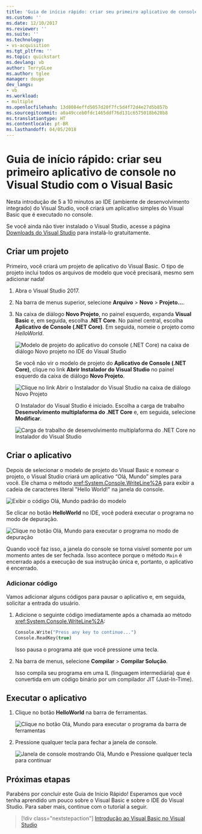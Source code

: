 ```yaml
---
title: 'Guia de início rápido: criar seu primeiro aplicativo de console no Visual Studio com o Visual Basic | Microsoft Docs'
ms.custom: ''
ms.date: 12/10/2017
ms.reviewer: ''
ms.suite: ''
ms.technology:
- vs-acquisition
ms.tgt_pltfrm: ''
ms.topic: quickstart
ms.devlang: vb
author: TerryGLee
ms.author: tglee
manager: douge
dev_langs:
- vb
ms.workload:
- multiple
ms.openlocfilehash: 13d8084effd5057d20f7fc5d4f72d4e27d5b857b
ms.sourcegitcommit: a0a49cceb0fdc1465ddf76d131c6575018b628b8
ms.translationtype: HT
ms.contentlocale: pt-BR
ms.lasthandoff: 04/05/2018
---
```

# <a name="quickstart-create-your-first-console-app-in-visual-studio-with-visual-basic"></a>Guia de início rápido: criar seu primeiro aplicativo de console no Visual Studio com o Visual Basic
Nesta introdução de 5 a 10 minutos ao IDE (ambiente de desenvolvimento integrado) do Visual Studio, você criará um aplicativo simples do Visual Basic que é executado no console.

Se você ainda não tiver instalado o Visual Studio, acesse a página [Downloads do Visual Studio](https://aka.ms/vsdownload?utm_source=mscom&utm_campaign=msdocs) para instalá-lo gratuitamente.

## <a name="create-a-project"></a>Criar um projeto
Primeiro, você criará um projeto de aplicativo do Visual Basic. O tipo de projeto inclui todos os arquivos de modelo que você precisará, mesmo sem adicionar nada!

1. Abra o Visual Studio 2017.

2. Na barra de menus superior, selecione **Arquivo** > **Novo** > **Projeto...**.

3. Na caixa de diálogo **Novo Projeto**, no painel esquerdo, expanda **Visual Basic** e, em seguida, escolha **.NET Core**. No painel central, escolha **Aplicativo de Console (.NET Core)**. Em seguida, nomeie o projeto como *HelloWorld*.

   ![Modelo de projeto do aplicativo do console (.NET Core) na caixa de diálogo Novo projeto no IDE do Visual Studio](../ide/media/new-project-vb-dotnetcore-helloworld-console-app.png)

     Se você não vir o modelo de projeto do **Aplicativo de Console (.NET Core)**, clique no link **Abrir Instalador do Visual Studio** no painel esquerdo da caixa de diálogo **Novo Projeto**.

   ![Clique no link Abrir o Instalador do Visual Studio na caixa de diálogo Novo Projeto](../ide/media/vb-open-visual-studio-installer-hello-world.png)

     O Instalador do Visual Studio é iniciado. Escolha a carga de trabalho **Desenvolvimento multiplaforma do .NET Core** e, em seguida, selecione **Modificar**.

     ![Carga de trabalho de desenvolvimento multiplaforma do .NET Core no Instalador do Visual Studio](../ide/media/dot-net-core-xplat-dev-workload.png)

## <a name="create-the-application"></a>Criar o aplicativo
Depois de selecionar o modelo de projeto do Visual Basic e nomear o projeto, o Visual Studio criará um aplicativo “Olá, Mundo” simples para você. Ele chama o método <xref:System.Console.WriteLine%2A> para exibir a cadeia de caracteres literal "Hello World!" na janela do console.

![Exibir o código Olá, Mundo padrão do modelo](../ide/media/vb-console-helloworld-template.png)

Se clicar no botão **HelloWorld** no IDE, você poderá executar o programa no modo de depuração.

  ![Clique no botão Olá, Mundo para executar o programa no modo de depuração](../ide/media/vb-console-hello-world-button.png)

Quando você faz isso, a janela do console se torna visível somente por um momento antes de ser fechada. Isso acontece porque o método `Main` é encerrado após a execução de sua instrução única e, portanto, o aplicativo é encerrado.

### <a name="add-some-code"></a>Adicionar código
Vamos adicionar alguns códigos para pausar o aplicativo e, em seguida, solicitar a entrada do usuário.

1. Adicione o seguinte código imediatamente após a chamada ao método <xref:System.Console.WriteLine%2A>:

   ```vb
   Console.Write("Press any key to continue...")
   Console.ReadKey(true)
   ```
   Isso pausa o programa até que você pressione uma tecla.

2. Na barra de menus, selecione **Compilar** > **Compilar Solução**.

   Isso compila seu programa em uma IL (linguagem intermediária) que é convertida em um código binário por um compilador JIT (Just-In-Time).

## <a name="run-the-application"></a>Executar o aplicativo
1. Clique no botão **HelloWorld** na barra de ferramentas.

   ![Clique no botão Olá, Mundo para executar o programa da barra de ferramentas](../ide/media/vb-console-hello-world-button.png)

2. Pressione qualquer tecla para fechar a janela de console.

   ![Janela de console mostrando Olá, Mundo e Pressione qualquer tecla para continuar](../ide/media/vb-console-hello-world-press-any-key.png)

## <a name="next-steps"></a>Próximas etapas
Parabéns por concluir este Guia de Início Rápido! Esperamos que você tenha aprendido um pouco sobre o Visual Basic e sobre o IDE do Visual Studio. Para saber mais, continue com o tutorial a seguir.

> [!div class="nextstepaction"]
> [Introdução ao Visual Basic no Visual Studio](tutorial-visual-basic-console.md)

